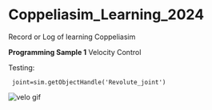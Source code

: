 # Coppeliasim_Learning_2024
 Record or Log of learning Coppeliasim


**Programming Sample 1**
Velocity Control

Testing: 

     joint=sim.getObjectHandle('Revolute_joint')

![velo gif](https://github.com/MikkoDT/Coppeliasim_Learning_2024/assets/93197249/aa8f1482-551f-4025-82a8-7007ce6f7c42)


